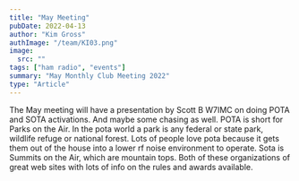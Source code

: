 ```yaml
---
title: "May Meeting"
pubDate: 2022-04-13
author: "Kim Gross"
authImage: "/team/KI03.png"
image:
  src: ""
tags: ["ham radio", "events"]
summary: "May Monthly Club Meeting 2022"
type: "Article"
---
```


The May meeting will have a presentation by Scott B W7IMC on doing POTA and SOTA activations. And maybe some chasing as well. POTA is short for Parks on the Air. In the pota world a park is any federal or state park, wildlife refuge or national forest. Lots of people love pota because it gets them out of the house into a lower rf noise environment to operate. Sota is Summits on the Air, which are mountain tops. Both of these organizations of great web sites with lots of info on the rules and awards available.
